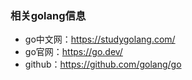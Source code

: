 <!--
 * @Author: 程英明
 * @Date: 2022-03-24 09:22:19
 * @LastEditTime: 2022-03-24 09:36:02
 * @LastEditors: 程英明
 * @Description: 
 * @FilePath: \doc-man\docs\devlang\golang\index.md
 * QQ:504875043@qq.com
-->
### 相关golang信息
- go中文网：https://studygolang.com/
- go官网：https://go.dev/
- github：https://github.com/golang/go